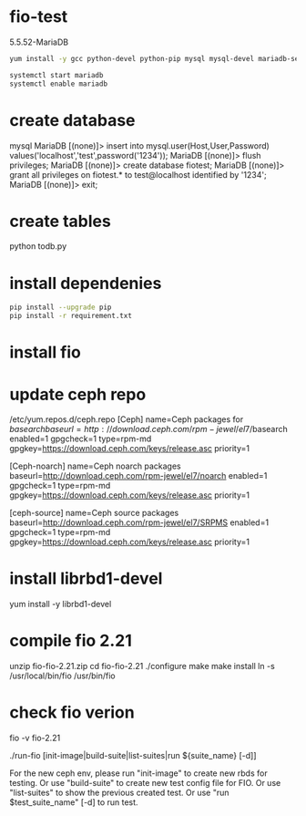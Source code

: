 # fio-test


5.5.52-MariaDB
```bash
yum install -y gcc python-devel python-pip mysql mysql-devel mariadb-server mariadb

systemctl start mariadb
systemctl enable mariadb
```

# create database
mysql
MariaDB [(none)]> insert into mysql.user(Host,User,Password) values('localhost','test',password('1234'));
MariaDB [(none)]> flush privileges;
MariaDB [(none)]> create database fiotest;
MariaDB [(none)]> grant all privileges on fiotest.\* to test@localhost identified by '1234';
MariaDB [(none)]> exit;

# create tables
python todb.py


# install dependenies
```bash
pip install --upgrade pip
pip install -r requirement.txt
```
# install fio
#  update ceph repo
/etc/yum.repos.d/ceph.repo
[Ceph]
name=Ceph packages for $basearch
baseurl=http://download.ceph.com/rpm-jewel/el7/$basearch
enabled=1
gpgcheck=1
type=rpm-md
gpgkey=https://download.ceph.com/keys/release.asc
priority=1

[Ceph-noarch]
name=Ceph noarch packages
baseurl=http://download.ceph.com/rpm-jewel/el7/noarch
enabled=1
gpgcheck=1
type=rpm-md
gpgkey=https://download.ceph.com/keys/release.asc
priority=1

[ceph-source]
name=Ceph source packages
baseurl=http://download.ceph.com/rpm-jewel/el7/SRPMS
enabled=1
gpgcheck=1
type=rpm-md
gpgkey=https://download.ceph.com/keys/release.asc
priority=1

# install librbd1-devel
yum install -y librbd1-devel

# compile fio 2.21
unzip fio-fio-2.21.zip
cd fio-fio-2.21
./configure
make
make install
ln -s /usr/local/bin/fio /usr/bin/fio

# check fio verion
fio -v
fio-2.21


./run-fio [init-image|build-suite|list-suites|run ${suite_name} [-d]]

For the new ceph env, please run "init-image" to create new rbds for testing.
Or use "build-suite" to create new test config file for FIO.
Or use "list-suites" to show the previous created test.
Or use "run $test_suite_name" [-d] to run test.

